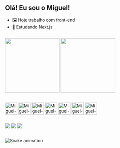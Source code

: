 ## Olá! Eu sou o Miguel!

- 🖼️ Hoje trabalho com front-end
- 🚀 Estudando Next.js

##

<div>
  <img height="180em" src="https://github-readme-stats.vercel.app/api?username=mlamonier&show_icons=true&theme=tokyonight" />
  <img height="180em" src="https://github-readme-stats.vercel.app/api/top-langs/?username=mlamonier&layout=compact&langs_count=16&custom_title=Technologies&theme=tokyonight"/>
</div>

##

<div style="display: inline_block">
  <img align="center" alt="Miguel-HTML" height="40" width="40" src="https://cdn.jsdelivr.net/gh/devicons/devicon@latest/icons/html5/html5-original.svg"/>
  <img align="center" alt="Miguel-CSS" height="40" width="40" src="https://cdn.jsdelivr.net/gh/devicons/devicon@latest/icons/css3/css3-original.svg"/>
  <img align="center" alt="Miguel-JS" height="40" width="40" src="https://cdn.jsdelivr.net/gh/devicons/devicon@latest/icons/javascript/javascript-original.svg"/>
  <img align="center" alt="Miguel-React" height="40" width="40" src="https://cdn.jsdelivr.net/gh/devicons/devicon@latest/icons/react/react-original.svg"/>
  <img align="center" alt="Miguel-TS" height="40" width="40" src="https://cdn.jsdelivr.net/gh/devicons/devicon@latest/icons/typescript/typescript-original.svg"/>
  <img align="center" alt="Miguel-Node" height="40" width="40" src="https://cdn.jsdelivr.net/gh/devicons/devicon@latest/icons/nodejs/nodejs-plain-wordmark.svg"/>
  <img align="center" alt="Miguel-Git" height="40" width="40" src="https://cdn.jsdelivr.net/gh/devicons/devicon@latest/icons/git/git-original.svg"/>
</div>

##

<div> 
  <a href="https://discord.gg/wagxzStdcR" target="_blank"><img src="https://img.shields.io/badge/Discord-7289DA?style=for-the-badge&logo=discord&logoColor=white" target="_blank"></a> 
  <a href = "mailto:mlamonier.dev@gmail.com"><img src="https://img.shields.io/badge/-Gmail-%23333?style=for-the-badge&logo=gmail&logoColor=white" target="_blank"></a>
<a href="https://www.linkedin.com/in/miguel-lamonier-5b2567309" target="_blank"><img src="https://img.shields.io/badge/-LinkedIn-%230077B5?style=for-the-badge&logo=linkedin&logoColor=white" target="_blank"></a> 
</div>

##

![Snake animation](https://github.com/mlamonier)

